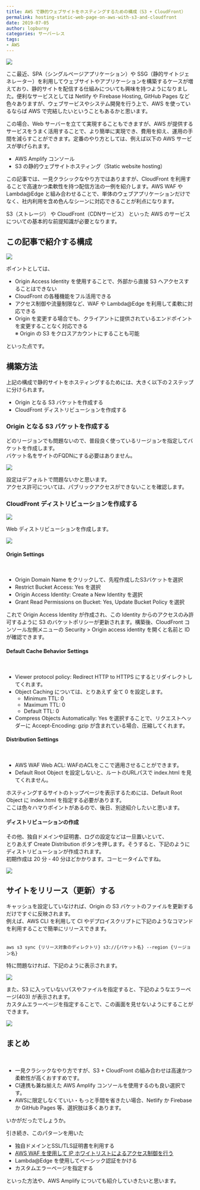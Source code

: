 ```yaml
---
title: AWS で静的ウェブサイトをホスティングするための構成（S3 + CloudFront）
permalink: hosting-static-web-page-on-aws-with-s3-and-cloudfront
date: 2019-07-05
author: lopburny
categories: サーバーレス
tags:
- AWS
---
```


![](/articles/assets/lopburny/img/lopburny_blog_pic_1.jpg)

ここ最近、SPA（シングルページアプリケーション）や SSG（静的サイトジェネレーター）を利用してウェブサイトやアプリケーションを構築するケースが増えており、静的サイトを配信する仕組みについても興味を持つようになりました。便利なサービスとしては Netlify や Firebase Hosting, GitHub Pages など色々ありますが、ウェブサービスやシステム開発を行う上で、AWS を使っているならば AWS で完結したいということもあるかと思います。

この場合、Web サーバーを立てて実現することもできますが、AWS が提供するサービスをうまく活用することで、より簡単に実現でき、費用を抑え、運用の手間を減らすことができます。定番のやり方としては、例えば以下の AWS サービスが挙げられます。
<br />
- AWS Amplify コンソール
- S3 の静的ウェブサイトホスティング（Static website hosting）

この記事では、一見クラシックなやり方ではありますが、CloudFront を利用することで高速かつ柔軟性を持つ配信方法の一例を紹介します。AWS WAF や Lambda@Edge と組み合わせることで、単体のウェブアプリケーションだけでなく、社内利用を含め色んなシーンに対応できることが利点になります。

S3（ストレージ） や CloudFront（CDNサービス） といった AWS のサービスについての基本的な前提知識が必要となります。

## この記事で紹介する構成

![](/articles/assets/lopburny/img/lopburny_blog_diagram_1.png)

ポイントとしては、
<br />
- Origin Access Identity を使用することで、外部から直接 S3 へアクセスすることはできない
- CloudFront の各種機能をフル活用できる
- アクセス制御や流量制限など、WAF や Lambda@Edge を利用して柔軟に対応できる
- Origin を変更する場合でも、クライアントに提供されているエンドポイントを変更することなく対応できる  
※ Origin の S3 をクロスアカウントにすることも可能  

といった点です。


## 構築方法

上記の構成で静的サイトをホスティングするためには、大きく以下の２ステップに分けられます。
<br />
- Origin となる S3 バケットを作成する
- CloudFront ディストリビューションを作成する

### Origin となる S3 バケットを作成する
どのリージョンでも問題ないので、普段良く使っているリージョンを指定してバケットを作成します。  
バケット名をサイトのFQDNにする必要はありません。

![](/articles/assets/lopburny/img/lopburny_blog_pic_2.png)

設定はデフォルトで問題ないかと思います。  
アクセス許可については、パブリックアクセスができないことを確認します。

### CloudFront ディストリビューションを作成する

![](/articles/assets/lopburny/img/lopburny_blog_pic_3.png)

Web ディストリビューションを作成します。

![](/articles/assets/lopburny/img/lopburny_blog_pic_4.png)


#### Origin Settings
<br />

- Origin Domain Name をクリックして、先程作成したS3バケットを選択
- Restrict Bucket Access: Yes を選択
- Origin Access Identity: Create a New Identity を選択
- Grant Read Permissions on Bucket: Yes, Update Bucket Policy を選択

これで Origin Access Identity が作成され、この Identity からのアクセスのみ許可するように S3 のバケットポリシーが更新されます。構築後、CloudFront コンソール左側メニューの Security > Origin access identity を開くと名前と ID が確認できます。

#### Default Cache Behavior Settings
<br />

- Viewer protocol policy: Redirect HTTP to HTTPS にするとリダイレクトしてくれます。
- Object Caching については、とりあえず 全て 0 を設定します。
  - Minimum TTL: 0
  - Maximum TTL: 0
  - Default TTL: 0
- Compress Objects Automatically: Yes を選択することで、リクエストヘッダーに Accept-Encoding: gzip が含まれている場合、圧縮してくれます。

#### Distribution Settings
<br />

- AWS WAF Web ACL: WAFのACLをここで適用させることができます。
- Default Root Object を設定しないと、ルートのURLパスで index.html を見てくれません。  

ホスティングするサイトのトップページを表示するためには、Default Root Object に index.html を指定する必要があります。  
ここは色々ハマりポイントがあるので、後日、別途紹介したいと思います。  

#### ディストリビューションの作成
その他、独自ドメインや証明書、ログの設定などは一旦置いといて、  
とりあえず Create Distribution ボタンを押します。そうすると、下記のようにディストリビューションが作成されます。  
初期作成は 20 分 - 40 分ほどかかります。コーヒータイムですね。  

![](/articles/assets/lopburny/img/lopburny_blog_pic_5.png)

## サイトをリリース（更新）する

キャッシュを設定していなければ、Origin の S3 バケットのファイルを更新するだけですぐに反映されます。  
例えば、AWS CLI を利用して CI やデプロイスクリプトに下記のようなコマンドを利用することで簡単にリリースできます。  
<br />
```
aws s3 sync {リリース対象のディレクトリ} s3://{バケット名} --region {リージョン名}
```

特に問題なければ、下記のように表示されます。

![](/articles/assets/lopburny/img/lopburny_blog_pic_7.png)

また、S3 に入っていないパスやファイルを指定すると、下記のようなエラーページ(403) が表示されます。  
カスタムエラーページを指定することで、この画面を見せないようにすることができます。

![](/articles/assets/lopburny/img/lopburny_blog_pic_6.png)

## まとめ
<br />

- 一見クラシックなやり方ですが、S3 + CloudFront の組み合わせは高速かつ柔軟性が高くおすすめです。
- CI連携も兼ね揃えた AWS Amplify コンソールを使用するのも良い選択です。
- AWSに限定しなくていい・もっと手間を省きたい場合、Netlify か Firebase か GitHub Pages 等、選択肢は多くあります。

いかがだったでしょうか。

引き続き、このパターンを用いた
<br />
- 独自ドメインとSSL/TLS証明書を利用する
- [AWS WAF を使用して IP ホワイトリストによるアクセス制御を行う](/articles/lopburny/2019/07/12/configuring-ip-address-access-control-with-aws-waf/)
- Lambda@Edge を使用してベーシック認証をかける
- カスタムエラーページを指定する

といった方法や、AWS Amplify についても紹介していきたいと思います。